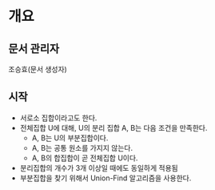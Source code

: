 # 개요
## 문서 관리자
조승효(문서 생성자)
## 시작
   - 서로소 집합이라고도 한다.
   - 전체집합 U에 대해, U의 분리 집합 A, B는 다음 조건을 만족한다.
      - A, B는 U의 부분집합이다.
      - A, B는 공통 원소를 가지지 않는다.
      - A, B의 합집합이 곧 전체집합 U이다.
   - 분리집합의 개수가 3개 이상일 때에도 동일하게 적용됨
   - 부분집합을 찾기 위해서 Union-Find 알고리즘을 사용한다.